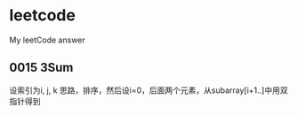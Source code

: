 # leetcode
My leetCode answer


## 0015 3Sum

设索引为i, j, k
思路，排序，然后设i=0，后面两个元素，从subarray[i+1..]中用双指针得到